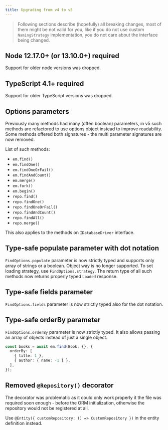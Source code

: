 ```yaml
---
title: Upgrading from v4 to v5
---
```


> Following sections describe (hopefully) all breaking changes, most of them might be not valid 
> for you, like if you do not use custom `NamingStrategy` implementation, you do not care about
> the interface being changed.

## Node 12.17.0+ (or 13.10.0+) required

Support for older node versions was dropped. 

## TypeScript 4.1+ required

Support for older TypeScript versions was dropped. 

## Options parameters

Previously many methods had many (often boolean) parameters, in v5 such methods are
refactored to use options object instead to improve readability. Some methods offered
both signatures - the multi parameter signatures are now removed.

List of such methods:

- `em.find()`
- `em.findOne()`
- `em.findOneOrFail()`
- `em.findAndCount()`
- `em.merge()`
- `em.fork()`
- `em.begin()`
- `repo.find()`
- `repo.findOne()`
- `repo.findOneOrFail()`
- `repo.findAndCount()`
- `repo.findAll()`
- `repo.merge()`

This also applies to the methods on `IDatabaseDriver` interface.

## Type-safe populate parameter with dot notation

`FindOptions.populate` parameter is now strictly typed and supports only array of 
strings or a boolean.
Object way is no longer supported. To set loading strategy, use `FindOptions.strategy`.
The return type of all such methods now returns properly typed `Loaded` response. 

## Type-safe fields parameter

`FindOptions.fields` parameter is now strictly typed also for the dot notation.

## Type-safe orderBy parameter

`FindOptions.orderBy` parameter is now strictly typed. It also allows passing an 
array of objects instead of just a single object.

```ts
const books = await em.find(Book, {}, {
  orderBy: [
    { title: 1 },
    { author: { name: -1 } },
  ],
});
```

## Removed `@Repository()` decorator

The decorator was problematic as it could only work properly it the file was required
soon enough - before the ORM initialization, otherwise the repository would not be 
registered at all.

Use `@Entity({ customRepository: () => CustomRepository })` in the entity definition
instead.
